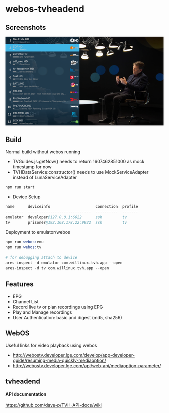 # webos-tvheadend

## Screenshots
![Channel List](screenshots/channellist.png?raw=true "Channel List")

## Build
Normal build without webos running
* TVGuides.js:getNow() needs to return 1607462851000 as mock timestamp for now
* TVHDataService:constructor() needs to use MockServiceAdapter instead of LunaServiceAdapter
```s
npm run start
```
* Device Setup
```s
name      deviceinfo                    connection  profile
--------  ----------------------------  ----------  -------
emulator  developer@127.0.0.1:6622      ssh         tv
tv        prisoner@192.168.178.22:9922  ssh         tv
```

Deployment to emulator/webos
```s
npm run webos:emu
npm run webos:tv

# for debugging attach to device
ares-inspect -d emulator com.willinux.tvh.app --open
ares-inspect -d tv com.willinux.tvh.app --open
```
## Features
- EPG
- Channel List
- Record live tv or plan recordings using EPG
- Play and Manage recordings
- User Authentication: basic and digest (md5, sha256)

## WebOS
Useful links for video playback using webos

* http://webostv.developer.lge.com/develop/app-developer-guide/resuming-media-quickly-mediaoption/
* http://webostv.developer.lge.com/api/web-api/mediaoption-parameter/

## tvheadend

#### API documentation
https://github.com/dave-p/TVH-API-docs/wiki
